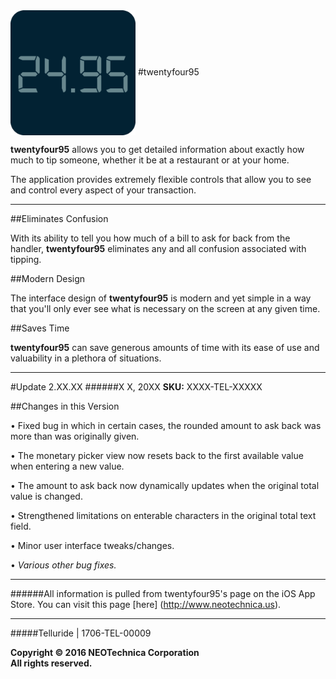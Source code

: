 <img src="Application Icon.png" width="200" height="200" align="center" /> 
#twentyfour95

**twentyfour95** allows you to get detailed information about exactly how much to tip someone, whether it be at a restaurant or at your home. 

The application provides extremely flexible controls that allow you to see and control every aspect of your transaction.

---------------------------------------------------------------------------------------------------------------------

##Eliminates Confusion

With its ability to tell you how much of a bill to ask for back from the handler, **twentyfour95** eliminates any and all confusion associated with tipping.

##Modern Design

The interface design of **twentyfour95** is modern and yet simple in a way that you'll only ever see what is necessary on the screen at any given time. 

##Saves Time

**twentyfour95** can save generous amounts of time with its ease of use and valuability in a plethora of situations.

---------------------------------------------------------------------------------------------------------------------

#Update 2.XX.XX
######X X, 20XX
**SKU:** XXXX-TEL-XXXXX


##Changes in this Version

• Fixed bug in which in certain cases, the rounded amount to ask back was more than was originally given.

• The monetary picker view now resets back to the first available value when entering a new value.

• The amount to ask back now dynamically updates when the original total value is changed.

• Strengthened limitations on enterable characters in the original total text field.

• Minor user interface tweaks/changes.

• *Various other bug fixes.*

---------------------------------------------------------------------------------------------------------------------

######All information is pulled from twentyfour95's page on the iOS App Store. You can visit this page [here] (http://www.neotechnica.us).

---------------------------------------------------------------------------------------------------------------------

#####Telluride | 1706-TEL-00009

**Copyright © 2016 NEOTechnica Corporation  
All rights reserved.**

